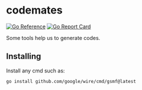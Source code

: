 # codemates
[![Go Reference](https://pkg.go.dev/badge/github.com/Dokiys/codemates.svg)](https://pkg.go.dev/github.com/Dokiys/codemates)
[![Go Report Card](https://goreportcard.com/badge/github.com/Dokiys/codemates)](https://goreportcard.com/report/github.com/Dokiys/codemates)

Some tools help us to generate codes.

## Installing

Install any cmd such as:

```bash
go install github.com/google/wire/cmd/gsmf@latest
```
